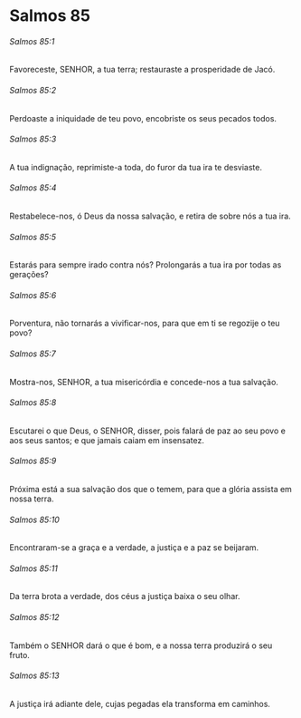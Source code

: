 # Salmos 85

###### Salmos 85:1

Favoreceste, SENHOR, a tua terra; restauraste a prosperidade de Jacó.

###### Salmos 85:2

Perdoaste a iniquidade de teu povo, encobriste os seus pecados todos.

###### Salmos 85:3

A tua indignação, reprimiste-a toda, do furor da tua ira te desviaste.

###### Salmos 85:4

Restabelece-nos, ó Deus da nossa salvação, e retira de sobre nós a tua ira.

###### Salmos 85:5

Estarás para sempre irado contra nós? Prolongarás a tua ira por todas as gerações?

###### Salmos 85:6

Porventura, não tornarás a vivificar-nos, para que em ti se regozije o teu povo?

###### Salmos 85:7

Mostra-nos, SENHOR, a tua misericórdia e concede-nos a tua salvação.

###### Salmos 85:8

Escutarei o que Deus, o SENHOR, disser, pois falará de paz ao seu povo e aos seus santos; e que jamais caiam em insensatez.

###### Salmos 85:9

Próxima está a sua salvação dos que o temem, para que a glória assista em nossa terra.

###### Salmos 85:10

Encontraram-se a graça e a verdade, a justiça e a paz se beijaram.

###### Salmos 85:11

Da terra brota a verdade, dos céus a justiça baixa o seu olhar.

###### Salmos 85:12

Também o SENHOR dará o que é bom, e a nossa terra produzirá o seu fruto.

###### Salmos 85:13

A justiça irá adiante dele, cujas pegadas ela transforma em caminhos.

